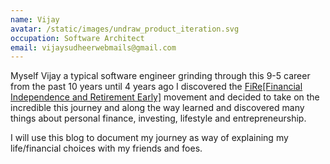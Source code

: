 ```yaml
---
name: Vijay
avatar: /static/images/undraw_product_iteration.svg
occupation: Software Architect
email: vijaysudheerwebmails@gmail.com
---
```


Myself Vijay a typical software engineer grinding through this 9-5 career from the past 10 years until 4 years ago I discovered the <a href="https://www.bbc.com/reel/video/p09qwdp6/playing-with-fire-the-millennial-movement-to-quit-work" target="_blank">FiRe[Financial Independence and Retirement Early]</a> movement and decided to take on the incredible this journey and along the way learned and discovered many things about personal finance, investing, lifestyle and entrepreneurship.

I will use this blog to document my journey as way of explaining my life/financial choices with my friends and foes.
